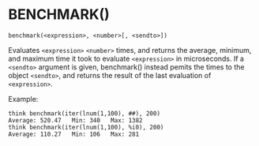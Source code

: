 # BENCHMARK()
`benchmark(<expression>, <number>[, <sendto>])`

  Evaluates `<expression>` `<number>` times, and returns the average, minimum, and maximum time it took to evaluate `<expression>` in microseconds. If a `<sendto>` argument is given, benchmark() instead pemits the times to the object `<sendto>`, and returns the result of the last evaluation of `<expression>`.

  Example:
```
think benchmark(iter(lnum(1,100), ##), 200)
Average: 520.47   Min: 340   Max: 1382
think benchmark(iter(lnum(1,100), %i0), 200)
Average: 110.27   Min: 106   Max: 281
```

